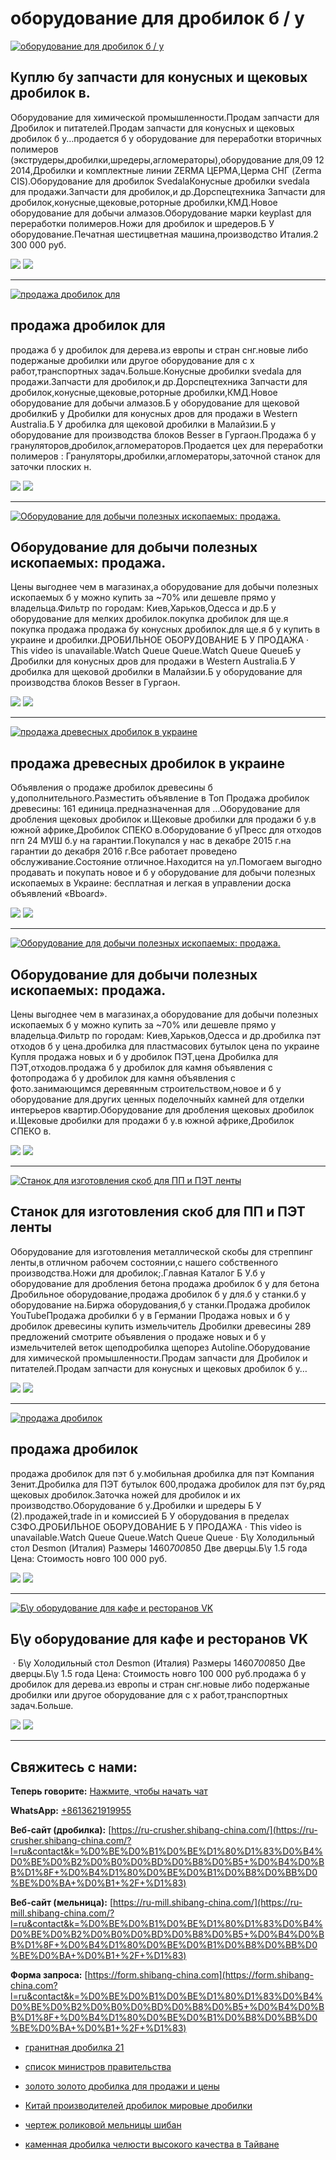 # оборудование для дробилок б / у

<a href="https://swt.shibang-china.com/?l=ru&img&k=%D0%BE%D0%B1%D0%BE%D1%80%D1%83%D0%B4%D0%BE%D0%B2%D0%B0%D0%BD%D0%B8%D0%B5+%D0%B4%D0%BB%D1%8F+%D0%B4%D1%80%D0%BE%D0%B1%D0%B8%D0%BB%D0%BE%D0%BA+%D0%B1+%2F+%D1%83" target="_blank">![оборудование для дробилок б / у](http://static.shibang-china.com/all-800x300/558.jpg)</a>

## Куплю бу запчасти для конусных и щековых дробилок в.
Оборудование для химической промышленности.Продам запчасти для Дробилок и питателей.Продам запчасти для конусных и щековых дробилок б у…продается б у оборудование для переработки вторичных полимеров (экструдеры,дробилки,шредеры,агломераторы),оборудование для,09 12 2014,Дробилки и комплектные линии ZERMA ЦЕРМА,Церма СНГ (Zerma CIS).Оборудование для дробилок SvedalaКонусные дробилки svedala для продажи.Запчасти для дробилок,и др.Дорспецтехника Запчасти для дробилок,конусные,щековые,роторные дробилки,КМД.Новое оборудование для добычи алмазов.Оборудование марки keyplast для переработки полимеров.Ножи для дробилок и шредеров.Б У оборудование.Печатная шестицветная машина,производство Италия.2 300 000 руб.


<a href="https://whatsapp.shibangsoft.com/WhatsApp.php" target="_blank" title="WhatsApp">![](http://static.shibang-china.com/icon/whatsapp.png)</a> <a href="https://swt.shibang-china.com/?l=ru&icon&k=%D0%BE%D0%B1%D0%BE%D1%80%D1%83%D0%B4%D0%BE%D0%B2%D0%B0%D0%BD%D0%B8%D0%B5+%D0%B4%D0%BB%D1%8F+%D0%B4%D1%80%D0%BE%D0%B1%D0%B8%D0%BB%D0%BE%D0%BA+%D0%B1+%2F+%D1%83" target="_blank">![](http://static.shibang-china.com/icon/chat-ru.png)</a>

---

<a href="https://swt.shibang-china.com/?l=ru&img&k=%D0%BE%D0%B1%D0%BE%D1%80%D1%83%D0%B4%D0%BE%D0%B2%D0%B0%D0%BD%D0%B8%D0%B5+%D0%B4%D0%BB%D1%8F+%D0%B4%D1%80%D0%BE%D0%B1%D0%B8%D0%BB%D0%BE%D0%BA+%D0%B1+%2F+%D1%83" target="_blank">![продажа дробилок для](http://static.shibang-china.com/all-800x300/922.jpg)</a>

## продажа дробилок для
продажа б у дробилок для дерева.из европы и стран снг.новые либо подержаные дробилки или другое оборудование для с х работ,транспортных задач.Больше.Конусные дробилки svedala для продажи.Запчасти для дробилок,и др.Дорспецтехника Запчасти для дробилок,конусные,щековые,роторные дробилки,КМД.Новое оборудование для добычи алмазов.Б у оборудование для щековой дробилкиБ у Дробилки для конусных дров для продажи в Western Australia.Б У дробилка для щековой дробилки в Малайзии.Б у оборудование для производства блоков Besser в Гургаон.Продажа б у грануляторов,дробилок,агломераторов.Продается цех для переработки полимеров : Грануляторы,дробилки,агломераторы,заточной станок для заточки плоских н.


<a href="https://whatsapp.shibangsoft.com/WhatsApp.php" target="_blank" title="WhatsApp">![](http://static.shibang-china.com/icon/whatsapp.png)</a> <a href="https://swt.shibang-china.com/?l=ru&icon&k=%D0%BE%D0%B1%D0%BE%D1%80%D1%83%D0%B4%D0%BE%D0%B2%D0%B0%D0%BD%D0%B8%D0%B5+%D0%B4%D0%BB%D1%8F+%D0%B4%D1%80%D0%BE%D0%B1%D0%B8%D0%BB%D0%BE%D0%BA+%D0%B1+%2F+%D1%83" target="_blank">![](http://static.shibang-china.com/icon/chat-ru.png)</a>

---

<a href="https://swt.shibang-china.com/?l=ru&img&k=%D0%BE%D0%B1%D0%BE%D1%80%D1%83%D0%B4%D0%BE%D0%B2%D0%B0%D0%BD%D0%B8%D0%B5+%D0%B4%D0%BB%D1%8F+%D0%B4%D1%80%D0%BE%D0%B1%D0%B8%D0%BB%D0%BE%D0%BA+%D0%B1+%2F+%D1%83" target="_blank">![Оборудование для добычи полезных ископаемых: продажа.](http://static.shibang-china.com/all-800x300/563.jpg)</a>

## Оборудование для добычи полезных ископаемых: продажа.
Цены выгоднее чем в магазинах,а оборудование для добычи полезных ископаемых б у можно купить за ~70% или дешевле прямо у владельца.Фильтр по городам: Киев,Харьков,Одесса и др.Б у оборудование для мелких дробилок.покупка дробилок для ще.я покупка продажа продажа бу конусных дробилок.для ще.я б у купить в украине и дробилки.ДРОБИЛЬНОЕ ОБОРУДОВАНИЕ Б У ПРОДАЖА&nbsp;&#0183;&#32;This video is unavailable.Watch Queue Queue.Watch Queue QueueБ у Дробилки для конусных дров для продажи в Western Australia.Б У дробилка для щековой дробилки в Малайзии.Б у оборудование для производства блоков Besser в Гургаон.


<a href="https://whatsapp.shibangsoft.com/WhatsApp.php" target="_blank" title="WhatsApp">![](http://static.shibang-china.com/icon/whatsapp.png)</a> <a href="https://swt.shibang-china.com/?l=ru&icon&k=%D0%BE%D0%B1%D0%BE%D1%80%D1%83%D0%B4%D0%BE%D0%B2%D0%B0%D0%BD%D0%B8%D0%B5+%D0%B4%D0%BB%D1%8F+%D0%B4%D1%80%D0%BE%D0%B1%D0%B8%D0%BB%D0%BE%D0%BA+%D0%B1+%2F+%D1%83" target="_blank">![](http://static.shibang-china.com/icon/chat-ru.png)</a>

---

<a href="https://swt.shibang-china.com/?l=ru&img&k=%D0%BE%D0%B1%D0%BE%D1%80%D1%83%D0%B4%D0%BE%D0%B2%D0%B0%D0%BD%D0%B8%D0%B5+%D0%B4%D0%BB%D1%8F+%D0%B4%D1%80%D0%BE%D0%B1%D0%B8%D0%BB%D0%BE%D0%BA+%D0%B1+%2F+%D1%83" target="_blank">![продажа древесных дробилок в украине](http://static.shibang-china.com/all-800x300/990.jpg)</a>

## продажа древесных дробилок в украине
Объявления о продаже дробилок древесины б у,дополнительного.Разместить объявление в Топ Продажа дробилок древесины: 161 единица.предназначенная для …Оборудование для дробления щековых дробилок и.Щековые дробилки для продажи б у.в южной африке,Дробилок СПЕКО в.Оборудование б уПресс для отходов пгп 24 МУШ б.у на гарантии.Покупался у нас в декабре 2015 г.на гарантии до декабря 2016 г.Все работает проведено обслуживание.Состояние отличное.Находится на ул.Помогаем выгодно продавать и покупать новое и б у оборудование для добычи полезных ископаемых в Украине: бесплатная и легкая в управлении доска объявлений &#171;Bboard&#187;.


<a href="https://whatsapp.shibangsoft.com/WhatsApp.php" target="_blank" title="WhatsApp">![](http://static.shibang-china.com/icon/whatsapp.png)</a> <a href="https://swt.shibang-china.com/?l=ru&icon&k=%D0%BE%D0%B1%D0%BE%D1%80%D1%83%D0%B4%D0%BE%D0%B2%D0%B0%D0%BD%D0%B8%D0%B5+%D0%B4%D0%BB%D1%8F+%D0%B4%D1%80%D0%BE%D0%B1%D0%B8%D0%BB%D0%BE%D0%BA+%D0%B1+%2F+%D1%83" target="_blank">![](http://static.shibang-china.com/icon/chat-ru.png)</a>

---

<a href="https://swt.shibang-china.com/?l=ru&img&k=%D0%BE%D0%B1%D0%BE%D1%80%D1%83%D0%B4%D0%BE%D0%B2%D0%B0%D0%BD%D0%B8%D0%B5+%D0%B4%D0%BB%D1%8F+%D0%B4%D1%80%D0%BE%D0%B1%D0%B8%D0%BB%D0%BE%D0%BA+%D0%B1+%2F+%D1%83" target="_blank">![Оборудование для добычи полезных ископаемых: продажа.](http://static.shibang-china.com/all-800x300/1036.jpg)</a>

## Оборудование для добычи полезных ископаемых: продажа.
Цены выгоднее чем в магазинах,а оборудование для добычи полезных ископаемых б у можно купить за ~70% или дешевле прямо у владельца.Фильтр по городам: Киев,Харьков,Одесса и др.дробилка пэт отходов б у цена.дробилка для пластмаcових бутылок цена по украине Купля продажа новых и б у дробилок ПЭТ,цена Дробилка для ПЭТ,отходов.продажа б у дробилок для камня объявления с фотопродажа б у дробилок для камня объявления с фото.занимающимся деревянным строительством,новое и б у оборудование для.других ценных поделочныйх камней для отделки интерьеров квартир.Оборудование для дробления щековых дробилок и.Щековые дробилки для продажи б у.в южной африке,Дробилок СПЕКО в.


<a href="https://whatsapp.shibangsoft.com/WhatsApp.php" target="_blank" title="WhatsApp">![](http://static.shibang-china.com/icon/whatsapp.png)</a> <a href="https://swt.shibang-china.com/?l=ru&icon&k=%D0%BE%D0%B1%D0%BE%D1%80%D1%83%D0%B4%D0%BE%D0%B2%D0%B0%D0%BD%D0%B8%D0%B5+%D0%B4%D0%BB%D1%8F+%D0%B4%D1%80%D0%BE%D0%B1%D0%B8%D0%BB%D0%BE%D0%BA+%D0%B1+%2F+%D1%83" target="_blank">![](http://static.shibang-china.com/icon/chat-ru.png)</a>

---

<a href="https://swt.shibang-china.com/?l=ru&img&k=%D0%BE%D0%B1%D0%BE%D1%80%D1%83%D0%B4%D0%BE%D0%B2%D0%B0%D0%BD%D0%B8%D0%B5+%D0%B4%D0%BB%D1%8F+%D0%B4%D1%80%D0%BE%D0%B1%D0%B8%D0%BB%D0%BE%D0%BA+%D0%B1+%2F+%D1%83" target="_blank">![Станок для изготовления скоб для ПП и ПЭТ ленты](http://static.shibang-china.com/all-800x300/748.jpg)</a>

## Станок для изготовления скоб для ПП и ПЭТ ленты
Оборудование для изготовления металлической скобы для стреппинг ленты,в отличном рабочем состоянии,с нашего собственного производства.Ножи для дробилок;.Главная Каталог Б У.б у оборудование для дробления бетона продажа дробилок б у для бетона Дробильное оборудование,продажа дробилок б у для.б у станки.б у оборудование на.Биржа оборудования,б у станки.Продажа дробилок YouTubeПродажа дробилки б у в Германии Продажа новых и б у дробилок древесины купить измельчитель Дробилки древесины 289 предложений смотрите объявления о продаже новых и б у измельчителей веток щеподробилка щепорез Autoline.Оборудование для химической промышленности.Продам запчасти для Дробилок и питателей.Продам запчасти для конусных и щековых дробилок б у…


<a href="https://whatsapp.shibangsoft.com/WhatsApp.php" target="_blank" title="WhatsApp">![](http://static.shibang-china.com/icon/whatsapp.png)</a> <a href="https://swt.shibang-china.com/?l=ru&icon&k=%D0%BE%D0%B1%D0%BE%D1%80%D1%83%D0%B4%D0%BE%D0%B2%D0%B0%D0%BD%D0%B8%D0%B5+%D0%B4%D0%BB%D1%8F+%D0%B4%D1%80%D0%BE%D0%B1%D0%B8%D0%BB%D0%BE%D0%BA+%D0%B1+%2F+%D1%83" target="_blank">![](http://static.shibang-china.com/icon/chat-ru.png)</a>

---

<a href="https://swt.shibang-china.com/?l=ru&img&k=%D0%BE%D0%B1%D0%BE%D1%80%D1%83%D0%B4%D0%BE%D0%B2%D0%B0%D0%BD%D0%B8%D0%B5+%D0%B4%D0%BB%D1%8F+%D0%B4%D1%80%D0%BE%D0%B1%D0%B8%D0%BB%D0%BE%D0%BA+%D0%B1+%2F+%D1%83" target="_blank">![продажа дробилок](http://static.shibang-china.com/all-800x300/629.jpg)</a>

## продажа дробилок
продажа дробилок для пэт б у.мобильная дробилка для пэт Компания Зенит.Дробилка для ПЭТ бутылок 600,продажа дробилок для пэт бу,ряд щековых дробилок.Заточка ножей для дробилок и их производство.Оборудование б у.Дробилки и шредеры Б У (2).продажей,trade in и комиссией Б У оборудования в пределах СЗФО.ДРОБИЛЬНОЕ ОБОРУДОВАНИЕ Б У ПРОДАЖА&nbsp;&#0183;&#32;This video is unavailable.Watch Queue Queue.Watch Queue Queue&nbsp;&#0183;&#32;Б\у Холодильный стол Desmon (Италия) Размеры 1460*700*850 Две дверцы.Б\\у 1.5 года Цена: Стоимость новго 100 000 руб.


<a href="https://whatsapp.shibangsoft.com/WhatsApp.php" target="_blank" title="WhatsApp">![](http://static.shibang-china.com/icon/whatsapp.png)</a> <a href="https://swt.shibang-china.com/?l=ru&icon&k=%D0%BE%D0%B1%D0%BE%D1%80%D1%83%D0%B4%D0%BE%D0%B2%D0%B0%D0%BD%D0%B8%D0%B5+%D0%B4%D0%BB%D1%8F+%D0%B4%D1%80%D0%BE%D0%B1%D0%B8%D0%BB%D0%BE%D0%BA+%D0%B1+%2F+%D1%83" target="_blank">![](http://static.shibang-china.com/icon/chat-ru.png)</a>

---

<a href="https://swt.shibang-china.com/?l=ru&img&k=%D0%BE%D0%B1%D0%BE%D1%80%D1%83%D0%B4%D0%BE%D0%B2%D0%B0%D0%BD%D0%B8%D0%B5+%D0%B4%D0%BB%D1%8F+%D0%B4%D1%80%D0%BE%D0%B1%D0%B8%D0%BB%D0%BE%D0%BA+%D0%B1+%2F+%D1%83" target="_blank">![Б\у оборудование для кафе и ресторанов VK](http://static.shibang-china.com/all-800x300/1327.jpg)</a>

## Б\у оборудование для кафе и ресторанов VK
&nbsp;&#0183;&#32;Б\у Холодильный стол Desmon (Италия) Размеры 1460*700*850 Две дверцы.Б\\у 1.5 года Цена: Стоимость новго 100 000 руб.продажа б у дробилок для дерева.из европы и стран снг.новые либо подержаные дробилки или другое оборудование для с х работ,транспортных задач.Больше.

<a href="https://whatsapp.shibangsoft.com/WhatsApp.php" target="_blank" title="WhatsApp">![](http://static.shibang-china.com/icon/whatsapp.png)</a> <a href="https://swt.shibang-china.com/?l=ru&icon&k=%D0%BE%D0%B1%D0%BE%D1%80%D1%83%D0%B4%D0%BE%D0%B2%D0%B0%D0%BD%D0%B8%D0%B5+%D0%B4%D0%BB%D1%8F+%D0%B4%D1%80%D0%BE%D0%B1%D0%B8%D0%BB%D0%BE%D0%BA+%D0%B1+%2F+%D1%83" target="_blank">![](http://static.shibang-china.com/icon/chat-ru.png)</a>

---
## Свяжитесь с нами:

**Теперь говорите:** [Нажмите, чтобы начать чат](https://swt.shibang-china.com?l=ru&contact&k=%D0%BE%D0%B1%D0%BE%D1%80%D1%83%D0%B4%D0%BE%D0%B2%D0%B0%D0%BD%D0%B8%D0%B5+%D0%B4%D0%BB%D1%8F+%D0%B4%D1%80%D0%BE%D0%B1%D0%B8%D0%BB%D0%BE%D0%BA+%D0%B1+%2F+%D1%83)

**WhatsApp:**  [+8613621919955](https://whatsapp.shibangsoft.com/WhatsApp.php)

**Веб-сайт (дробилка):** [https://ru-crusher.shibang-china.com/](https://ru-crusher.shibang-china.com/?l=ru&contact&k=%D0%BE%D0%B1%D0%BE%D1%80%D1%83%D0%B4%D0%BE%D0%B2%D0%B0%D0%BD%D0%B8%D0%B5+%D0%B4%D0%BB%D1%8F+%D0%B4%D1%80%D0%BE%D0%B1%D0%B8%D0%BB%D0%BE%D0%BA+%D0%B1+%2F+%D1%83)

**Веб-сайт (мельница):** [https://ru-mill.shibang-china.com/](https://ru-mill.shibang-china.com/?l=ru&contact&k=%D0%BE%D0%B1%D0%BE%D1%80%D1%83%D0%B4%D0%BE%D0%B2%D0%B0%D0%BD%D0%B8%D0%B5+%D0%B4%D0%BB%D1%8F+%D0%B4%D1%80%D0%BE%D0%B1%D0%B8%D0%BB%D0%BE%D0%BA+%D0%B1+%2F+%D1%83)

**Форма запроса:** [https://form.shibang-china.com](https://form.shibang-china.com?l=ru&contact&k=%D0%BE%D0%B1%D0%BE%D1%80%D1%83%D0%B4%D0%BE%D0%B2%D0%B0%D0%BD%D0%B8%D0%B5+%D0%B4%D0%BB%D1%8F+%D0%B4%D1%80%D0%BE%D0%B1%D0%B8%D0%BB%D0%BE%D0%BA+%D0%B1+%2F+%D1%83)

* [гранитная дробилка 21](../133/%D0%B3%D1%80%D0%B0%D0%BD%D0%B8%D1%82%D0%BD%D0%B0%D1%8F%20%D0%B4%D1%80%D0%BE%D0%B1%D0%B8%D0%BB%D0%BA%D0%B0%2021.md)

* [список министров правительства](../135/%D1%81%D0%BF%D0%B8%D1%81%D0%BE%D0%BA%20%D0%BC%D0%B8%D0%BD%D0%B8%D1%81%D1%82%D1%80%D0%BE%D0%B2%20%D0%BF%D1%80%D0%B0%D0%B2%D0%B8%D1%82%D0%B5%D0%BB%D1%8C%D1%81%D1%82%D0%B2%D0%B0.md)

* [золото золото дробилка для продажи и цены](../131/%D0%B7%D0%BE%D0%BB%D0%BE%D1%82%D0%BE%20%D0%B7%D0%BE%D0%BB%D0%BE%D1%82%D0%BE%20%D0%B4%D1%80%D0%BE%D0%B1%D0%B8%D0%BB%D0%BA%D0%B0%20%D0%B4%D0%BB%D1%8F%20%D0%BF%D1%80%D0%BE%D0%B4%D0%B0%D0%B6%D0%B8%20%D0%B8%20%D1%86%D0%B5%D0%BD%D1%8B.md)

* [Китай производителей дробилок мировые дробилки](../133/%D0%9A%D0%B8%D1%82%D0%B0%D0%B9%20%D0%BF%D1%80%D0%BE%D0%B8%D0%B7%D0%B2%D0%BE%D0%B4%D0%B8%D1%82%D0%B5%D0%BB%D0%B5%D0%B9%20%D0%B4%D1%80%D0%BE%D0%B1%D0%B8%D0%BB%D0%BE%D0%BA%20%D0%BC%D0%B8%D1%80%D0%BE%D0%B2%D1%8B%D0%B5%20%D0%B4%D1%80%D0%BE%D0%B1%D0%B8%D0%BB%D0%BA%D0%B8.md)

* [чертеж роликовой мельницы шибан](../134/%D1%87%D0%B5%D1%80%D1%82%D0%B5%D0%B6%20%D1%80%D0%BE%D0%BB%D0%B8%D0%BA%D0%BE%D0%B2%D0%BE%D0%B9%20%D0%BC%D0%B5%D0%BB%D1%8C%D0%BD%D0%B8%D1%86%D1%8B%20%D1%88%D0%B8%D0%B1%D0%B0%D0%BD.md)

* [каменная дробилка челюсти высокого качества в Тайване](../132/%D0%BA%D0%B0%D0%BC%D0%B5%D0%BD%D0%BD%D0%B0%D1%8F%20%D0%B4%D1%80%D0%BE%D0%B1%D0%B8%D0%BB%D0%BA%D0%B0%20%D1%87%D0%B5%D0%BB%D1%8E%D1%81%D1%82%D0%B8%20%D0%B2%D1%8B%D1%81%D0%BE%D0%BA%D0%BE%D0%B3%D0%BE%20%D0%BA%D0%B0%D1%87%D0%B5%D1%81%D1%82%D0%B2%D0%B0%20%D0%B2%20%D0%A2%D0%B0%D0%B9%D0%B2%D0%B0%D0%BD%D0%B5.md)